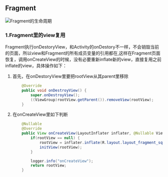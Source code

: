 ## Fragment

![Fragment的生命周期](https://developer.android.com/images/fragment_lifecycle.png?hl=zh-cn)

### 1.Fragment里的view复用

Fragment执行onDestoryView，和Activity的onDestory不一样，不会销毁当前的页面，所以view和Fragment的所有成员变量的引用都在,这样在Fragment页面恢复，调用onCreateView的时候，没有必要重新inflate新的view，直接复用之前inflate的view，具体操作如下：

1. 首先，在onDestoryView里要把rootView从其parent里移除

   ```java
       @Override
       public void onDestroyView() {
           super.onDestroyView();
           ((ViewGroup)rootView.getParent()).removeView(rootView);
       }
   ```

2. 在onCreateView里如下判断

   ```java
       @Nullable
       @Override
       public View onCreateView(LayoutInflater inflater, @Nullable ViewGroup container, Bundle savedInstanceState) {
           if(rootView == null) {
               rootView = inflater.inflate(R.layout.layout_fragment_square, container, false);
               initView(rootView);
           }
   
           logger.info("onCreateView");
           return rootView;
       }
   ```